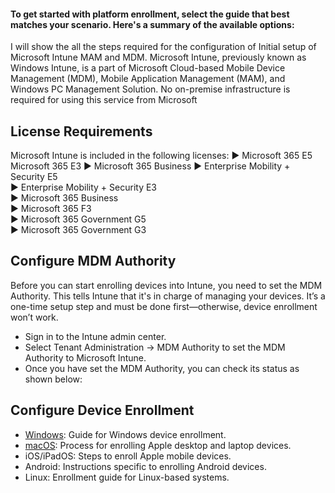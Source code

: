 

#### To get started with platform enrollment, select the guide that best matches your scenario. Here's a summary of the available options:

I will show the all the steps required for the configuration of Initial setup of Microsoft Intune MAM and MDM. Microsoft Intune, previously known as Windows Intune, is a part of Microsoft Cloud-based Mobile Device Management (MDM), Mobile Application Management (MAM), and Windows PC Management Solution. No on-premise infrastructure is required for using this service from Microsoft


## License Requirements
  Microsoft Intune is included in the following licenses:
    ► Microsoft 365 E5 Microsoft 365 E3      ► Microsoft 365 Business 
    ► Enterprise Mobility + Security E5   
    ► Enterprise Mobility + Security E3    
    ► Microsoft 365 Business     
    ► Microsoft 365 F3     
    ► Microsoft 365 Government G5    
    ► Microsoft 365 Government G3
## Configure MDM Authority

Before you can start enrolling devices into Intune, you need to set the MDM Authority. This tells Intune that it's in charge of managing your devices. It’s a one-time setup step and must be done first—otherwise, device enrollment won’t work.

-  Sign in to the Intune admin center.
-  Select Tenant Administration -> MDM Authority to set the MDM Authority to Microsoft Intune.
-  Once you have set the MDM Authority, you can check its status as shown below:



## Configure Device Enrollment

-  [Windows](https://github.com/shahin4s/Deployement/blob/main/Windows%20Autopilot%20Setup%20Guide.md): Guide for Windows device enrollment.
-  [macOS](https://github.com/shahin4s/Deployement/blob/main/Enrolling%20macOS%20device%20to%20Intune%20MDM.MD): Process for enrolling Apple desktop and laptop devices.
-  iOS/iPadOS: Steps to enroll Apple mobile devices.
-  Android: Instructions specific to enrolling Android devices.
-  Linux: Enrollment guide for Linux-based systems.
